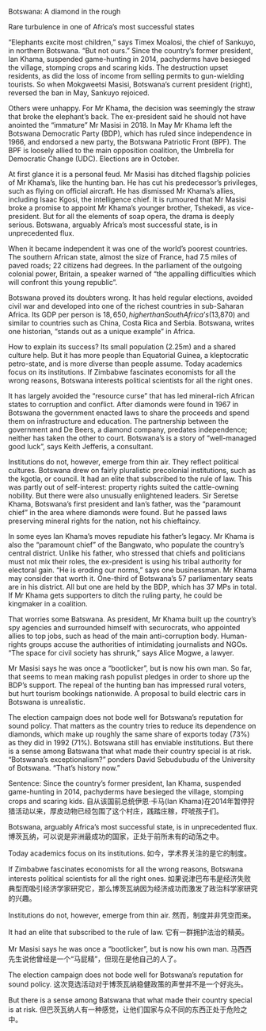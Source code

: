 Botswana: A diamond in the rough

Rare turbulence in one of Africa’s most successful states

 “Elephants excite most children,” says Timex Moalosi, the chief of Sankuyo, in northern Botswana. “But not ours.” Since the country’s former president, Ian Khama, suspended game-hunting in 2014, pachyderms have besieged the village, stomping crops and scaring kids. The destruction upset residents, as did the loss of income from selling permits to gun-wielding tourists. So when Mokgweetsi Masisi, Botswana’s current president (right), reversed the ban in May, Sankuyo rejoiced.

Others were unhappy. For Mr Khama, the decision was seemingly the straw that broke the elephant’s back. The ex-president said he should not have anointed the “immature” Mr Masisi in 2018. In May Mr Khama left the Botswana Democratic Party (BDP), which has ruled since independence in 1966, and endorsed a new party, the Botswana Patriotic Front (BPF). The BPF is loosely allied to the main opposition coalition, the Umbrella for Democratic Change (UDC). Elections are in October.

At first glance it is a personal feud. Mr Masisi has ditched flagship policies of Mr Khama’s, like the hunting ban. He has cut his predecessor’s privileges, such as flying on official aircraft. He has dismissed Mr Khama’s allies, including Isaac Kgosi, the intelligence chief. It is rumoured that Mr Masisi broke a promise to appoint Mr Khama’s younger brother, Tshekedi, as vice-president. But for all the elements of soap opera, the drama is deeply serious. Botswana, arguably Africa’s most successful state, is in unprecedented flux.

When it became independent it was one of the world’s poorest countries. The southern African state, almost the size of France, had 7.5 miles of paved roads; 22 citizens had degrees. In the parliament of the outgoing colonial power, Britain, a speaker warned of “the appalling difficulties which will confront this young republic”.

Botswana proved its doubters wrong. It has held regular elections, avoided civil war and developed into one of the richest countries in sub-Saharan Africa. Its GDP per person is $18,650, higher than South Africa’s ($13,870) and similar to countries such as China, Costa Rica and Serbia. Botswana, writes one historian, “stands out as a unique example” in Africa.

How to explain its success? Its small population (2.25m) and a shared culture help. But it has more people than Equatorial Guinea, a kleptocratic petro-state, and is more diverse than people assume. Today academics focus on its institutions. If Zimbabwe fascinates economists for all the wrong reasons, Botswana interests political scientists for all the right ones.

It has largely avoided the “resource curse” that has led mineral-rich African states to corruption and conflict. After diamonds were found in 1967 in Botswana the government enacted laws to share the proceeds and spend them on infrastructure and education. The partnership between the government and De Beers, a diamond company, predates independence; neither has taken the other to court. Botswana’s is a story of “well-managed good luck”, says Keith Jefferis, a consultant.

Institutions do not, however, emerge from thin air. They reflect political cultures. Botswana drew on fairly pluralistic precolonial institutions, such as the kgotla, or council. It had an elite that subscribed to the rule of law. This was partly out of self-interest: property rights suited the cattle-owning nobility. But there were also unusually enlightened leaders. Sir Seretse Khama, Botswana’s first president and Ian’s father, was the “paramount chief” in the area where diamonds were found. But he passed laws preserving mineral rights for the nation, not his chieftaincy.

In some eyes Ian Khama’s moves repudiate his father’s legacy. Mr Khama is also the “paramount chief” of the Bangwato, who populate the country’s central district. Unlike his father, who stressed that chiefs and politicians must not mix their roles, the ex-president is using his tribal authority for electoral gain. “He is eroding our norms,” says one businessman. Mr Khama may consider that worth it. One-third of Botswana’s 57 parliamentary seats are in his district. All but one are held by the BDP, which has 37 MPs in total. If Mr Khama gets supporters to ditch the ruling party, he could be kingmaker in a coalition.

That worries some Batswana. As president, Mr Khama built up the country’s spy agencies and surrounded himself with securocrats, who appointed allies to top jobs, such as head of the main anti-corruption body. Human-rights groups accuse the authorities of intimidating journalists and NGOs. “The space for civil society has shrunk,” says Alice Mogwe, a lawyer.

Mr Masisi says he was once a “bootlicker”, but is now his own man. So far, that seems to mean making rash populist pledges in order to shore up the BDP’s support. The repeal of the hunting ban has impressed rural voters, but hurt tourism bookings nationwide. A proposal to build electric cars in Botswana is unrealistic.

The election campaign does not bode well for Botswana’s reputation for sound policy. That matters as the country tries to reduce its dependence on diamonds, which make up roughly the same share of exports today (73%) as they did in 1992 (71%). Botswana still has enviable institutions. But there is a sense among Batswana that what made their country special is at risk. “Botswana’s exceptionalism?” ponders David Sebudubudu of the University of Botswana. “That’s history now.”

Sentence:
Since the country’s former president, Ian Khama, suspended game-hunting in 2014, pachyderms have besieged the village, stomping crops and scaring kids. 
自从该国前总统伊恩·卡马(Ian Khama)在2014年暂停狩猎活动以来，厚皮动物已经包围了这个村庄，践踏庄稼，吓唬孩子们。

Botswana, arguably Africa’s most successful state, is in unprecedented flux.
博茨瓦纳，可以说是非洲最成功的国家，正处于前所未有的动荡之中。

Today academics focus on its institutions.
如今，学术界关注的是它的制度。

If Zimbabwe fascinates economists for all the wrong reasons, Botswana interests political scientists for all the right ones.
如果说津巴布韦是经济失败典型而吸引经济学家研究它，那么博茨瓦纳因为经济成功而激发了政治科学家研究的兴趣。

Institutions do not, however, emerge from thin air.
然而，制度并非凭空而来。

It had an elite that subscribed to the rule of law.
它有一群拥护法治的精英。

Mr Masisi says he was once a “bootlicker”, but is now his own man.
马西西先生说他曾经是一个“马屁精”，但现在是他自己的人了。

The election campaign does not bode well for Botswana’s reputation for sound policy.
这次竞选活动对于博茨瓦纳稳健政策的声誉并不是一个好兆头。

But there is a sense among Batswana that what made their country special is at risk.
但巴茨瓦纳人有一种感觉，让他们国家与众不同的东西正处于危险之中。